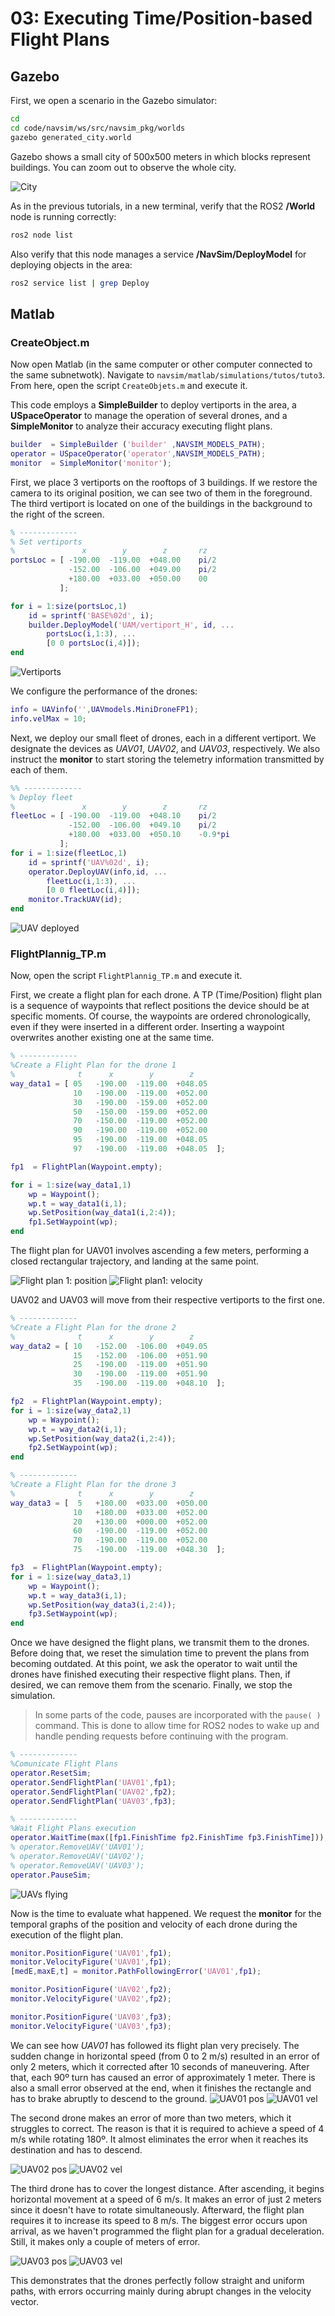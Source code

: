 # 03: Executing Time/Position-based Flight Plans

## Gazebo

First, we open a scenario in the Gazebo simulator:

```bash
cd
cd code/navsim/ws/src/navsim_pkg/worlds
gazebo generated_city.world
```
Gazebo shows a small city of 500x500 meters in which blocks represent buildings.
You can zoom out to observe the whole city.

![City](./img/city.png)


As in the previous tutorials, in a new terminal, verify that the ROS2 **/World** node is running correctly:
```bash
ros2 node list
```

Also verify that this node manages a service **/NavSim/DeployModel** for deploying objects in the area:
```bash
ros2 service list | grep Deploy
```

## Matlab

### CreateObject.m

Now open Matlab (in the same computer or other computer connected to the same subnetwotk).
Navigate to `navsim/matlab/simulations/tutos/tuto3`. From here, open the script `CreateObjets.m` and execute it.


This code employs a **SimpleBuilder** to deploy vertiports in the area, a **USpaceOperator** to manage the operation of several drones, and a **SimpleMonitor** to analyze their accuracy executing flight plans.

```matlab
builder  = SimpleBuilder ('builder' ,NAVSIM_MODELS_PATH);
operator = USpaceOperator('operator',NAVSIM_MODELS_PATH);
monitor  = SimpleMonitor('monitor');
```
First, we place 3 vertiports on the rooftops of 3 buildings. If we restore the camera to its original position, we can see two of them in the foreground. The third vertiport is located on one of the buildings in the background to the right of the screen.

```matlab
% -------------
% Set vertiports
%               x        y        z       rz
portsLoc = [ -190.00  -119.00  +048.00    pi/2
             -152.00  -106.00  +049.00    pi/2
             +180.00  +033.00  +050.00    00
           ];

for i = 1:size(portsLoc,1)
    id = sprintf('BASE%02d', i);
    builder.DeployModel('UAM/vertiport_H', id, ...
        portsLoc(i,1:3), ...
        [0 0 portsLoc(i,4)]);
end
```

![Vertiports](./img/vertiports.png)

We configure the performance of the drones:

```matlab
info = UAVinfo('',UAVmodels.MiniDroneFP1);
info.velMax = 10;
```

Next, we deploy our small fleet of drones, each in a different vertiport. 
We designate the devices as _UAV01_, _UAV02_, and _UAV03_, respectively.
We also instruct the **monitor** to start storing the telemetry information transmitted by each of them.

```matlab
%% -------------
% Deploy fleet
%               x        y        z       rz
fleetLoc = [ -190.00  -119.00  +048.10    pi/2
             -152.00  -106.00  +049.10    pi/2
             +180.00  +033.00  +050.10    -0.9*pi
           ];
for i = 1:size(fleetLoc,1)
    id = sprintf('UAV%02d', i);
    operator.DeployUAV(info,id, ...
        fleetLoc(i,1:3), ...
        [0 0 fleetLoc(i,4)]);
    monitor.TrackUAV(id);
end
```

![UAV deployed](./img/UAV02_init_pos.png)



### FlightPlannig_TP.m

Now, open the script `FlightPlannig_TP.m` and execute it. 

First, we create a flight plan for each drone. 
A TP (Time/Position) flight plan is a sequence of waypoints that reflect positions the device should be at specific moments. 
Of course, the waypoints are ordered chronologically, even if they were inserted in a different order. 
Inserting a waypoint overwrites another existing one at the same time.

```matlab
% -------------
%Create a Flight Plan for the drone 1
%              t      x        y        z    
way_data1 = [ 05   -190.00  -119.00  +048.05   
              10   -190.00  -119.00  +052.00   
              30   -190.00  -159.00  +052.00   
              50   -150.00  -159.00  +052.00   
              70   -150.00  -119.00  +052.00   
              90   -190.00  -119.00  +052.00   
              95   -190.00  -119.00  +048.05  
              97   -190.00  -119.00  +048.05  ];

fp1  = FlightPlan(Waypoint.empty);

for i = 1:size(way_data1,1)
    wp = Waypoint();
    wp.t = way_data1(i,1);
    wp.SetPosition(way_data1(i,2:4));
    fp1.SetWaypoint(wp);
end
```

The flight plan for UAV01 involves ascending a few meters, performing a closed rectangular trajectory, and landing at the same point.

![Flight plan 1: position](./img/FP1_position.png)
![Flight plan1: velocity](./img/FP1_velocity.png)

UAV02 and UAV03 will move from their respective vertiports to the first one.

```matlab
% -------------
%Create a Flight Plan for the drone 2
%              t      x        y        z    
way_data2 = [ 10   -152.00  -106.00  +049.05   
              15   -152.00  -106.00  +051.90   
              25   -190.00  -119.00  +051.90
              30   -190.00  -119.00  +051.90
              35   -190.00  -119.00  +048.10  ];

fp2  = FlightPlan(Waypoint.empty);
for i = 1:size(way_data2,1)
    wp = Waypoint();
    wp.t = way_data2(i,1);
    wp.SetPosition(way_data2(i,2:4));
    fp2.SetWaypoint(wp);
end

% -------------
%Create a Flight Plan for the drone 3
%              t      x        y        z    
way_data3 = [  5   +180.00  +033.00  +050.00
              10   +180.00  +033.00  +052.00   
              20   +130.00  +000.00  +052.00
              60   -190.00  -119.00  +052.00
              70   -190.00  -119.00  +052.00
              75   -190.00  -119.00  +048.30  ];

fp3  = FlightPlan(Waypoint.empty);
for i = 1:size(way_data3,1)
    wp = Waypoint();
    wp.t = way_data3(i,1);
    wp.SetPosition(way_data3(i,2:4));
    fp3.SetWaypoint(wp);
end
```

Once we have designed the flight plans, we transmit them to the drones. 
Before doing that, we reset the simulation time to prevent the plans from becoming outdated. 
At this point, we ask the operator to wait until the drones have finished executing their respective flight plans. 
Then, if desired, we can remove them from the scenario. Finally, we stop the simulation.

> In some parts of the code, pauses are incorporated with the `pause( )` command.
> This is done to allow time for ROS2 nodes to wake up and handle pending requests before continuing with the program.

```matlab
% -------------
%Comunicate Flight Plans
operator.ResetSim;
operator.SendFlightPlan('UAV01',fp1);
operator.SendFlightPlan('UAV02',fp2);
operator.SendFlightPlan('UAV03',fp3);

% -------------
%Wait Flight Plans execution
operator.WaitTime(max([fp1.FinishTime fp2.FinishTime fp3.FinishTime]));
% operator.RemoveUAV('UAV01');
% operator.RemoveUAV('UAV02');
% operator.RemoveUAV('UAV03');
operator.PauseSim;
```

![UAVs flying](./img/drones_flying.png)

Now is the time to evaluate what happened.
We request the **monitor** for the temporal graphs of the position and velocity of each drone during the execution of the flight plan.

```matlab
monitor.PositionFigure('UAV01',fp1);
monitor.VelocityFigure('UAV01',fp1);
[medE,maxE,t] = monitor.PathFollowingError('UAV01',fp1);

monitor.PositionFigure('UAV02',fp2);
monitor.VelocityFigure('UAV02',fp2);

monitor.PositionFigure('UAV03',fp3);
monitor.VelocityFigure('UAV03',fp3);
```

We can see how _UAV01_ has followed its flight plan very precisely. 
The sudden change in horizontal speed (from 0 to 2 m/s) resulted in an error of only 2 meters, which it corrected after 10 seconds of maneuvering. After that, each 90º turn has caused an error of approximately 1 meter.
There is also a small error observed at the end, when it finishes the rectangle and has to brake abruptly to descend to the ground.
![UAV01 pos](./img/UAV01_position.png)
![UAV01 vel](./img/UAV01_velocity.png)


The second drone makes an error of more than two meters, which it struggles to correct. 
The reason is that it is required to achieve a speed of 4 m/s while rotating 180º. 
It almost eliminates the error when it reaches its destination and has to descend.

![UAV02 pos](./img/UAV02_position.png)
![UAV02 vel](./img/UAV02_velocity.png)

The third drone has to cover the longest distance. 
After ascending, it begins horizontal movement at a speed of 6 m/s. 
It makes an error of just 2 meters since it doesn't have to rotate simultaneously. 
Afterward, the flight plan requires it to increase its speed to 8 m/s. 
The biggest error occurs upon arrival, as we haven't programmed the flight plan for a gradual deceleration. 
Still, it makes only a couple of meters of error. 

![UAV03 pos](./img/UAV03_position.png)
![UAV03 vel](./img/UAV03_velocity.png)

This demonstrates that the drones perfectly follow straight and uniform paths, with errors occurring mainly during abrupt changes in the velocity vector.




